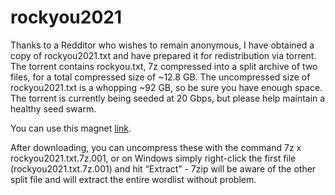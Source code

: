 # rockyou2021

Thanks to a Redditor who wishes to remain anonymous, I have obtained a copy of rockyou2021.txt and have prepared it for redistribution via torrent. The torrent contains rockyou.txt, 7z compressed into a split archive of two files, for a total compressed size of ~12.8 GB. The uncompressed size of rockyou2021.txt is a whopping ~92 GB, so be sure you have enough space. The torrent is currently being seeded at 20 Gbps, but please help maintain a healthy seed swarm.

You can use this magnet [link](magnet:?xt=urn:btih:JEQMEEFTBXT35RJ3GUTGXU7HP3HBU5P6&dn=rockyou2021.txt%20dictionary%20from%20kys234%20on%20RaidForums&tr=udp%3A%2F%2Ftracker.openbittorrent.com%3A6969%2Fannounce).

After downloading, you can uncompress these with the command 7z x rockyou2021.txt.7z.001, or on Windows simply right-click the first file (rockyou2021.txt.7z.001) and hit “Extract” - 7zip will be aware of the other split file and will extract the entire wordlist without problem.
